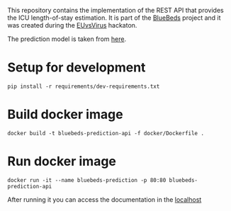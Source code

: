 This repository contains the implementation of the REST API that provides the ICU length-of-stay estimation. It is part
of the [BlueBeds](https://devpost.com/software/bluebeds) project and it was created during the
[EUvsVirus](https://euvsvirus.org/) hackaton.

The prediction model is taken from [here](https://github.com/rachelHey/versus-virus-hack-length-of-stay-prediction).
# Setup for development
```
pip install -r requirements/dev-requirements.txt
```

# Build docker image
```
docker build -t bluebeds-prediction-api -f docker/Dockerfile .
```

# Run docker image
```
docker run -it --name bluebeds-prediction -p 80:80 bluebeds-prediction-api
```
After running it you can access the documentation in the [localhost](http://localhost:80/docs) 